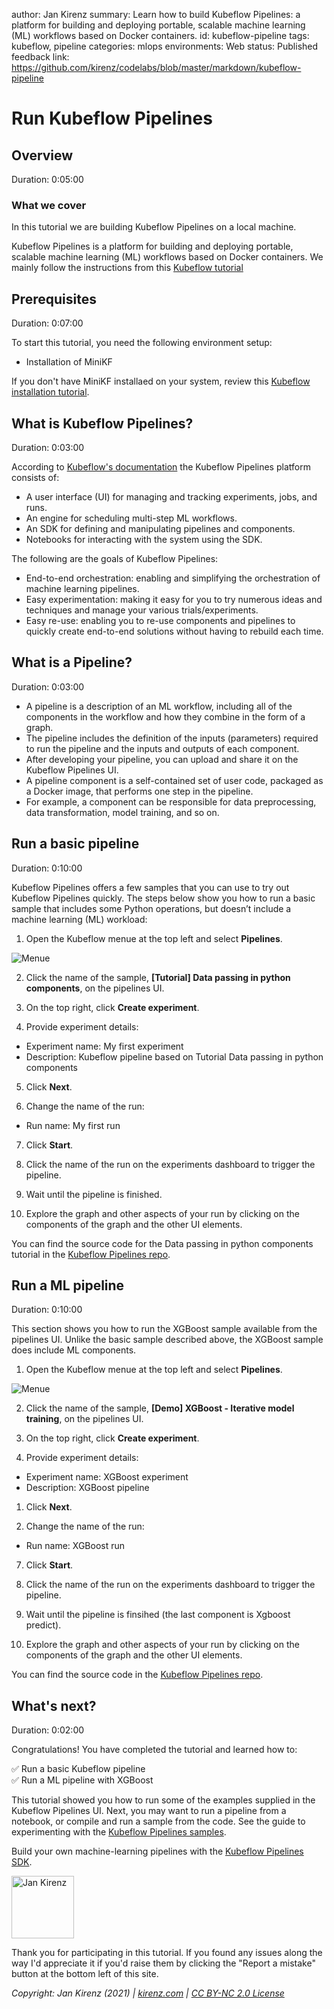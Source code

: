 author: Jan Kirenz
summary: Learn how to build Kubeflow Pipelines: a platform for building and deploying portable, scalable machine learning (ML) workflows based on Docker containers.
id: kubeflow-pipeline
tags: kubeflow, pipeline
categories: mlops
environments: Web
status: Published
feedback link: https://github.com/kirenz/codelabs/blob/master/markdown/kubeflow-pipeline

# Run Kubeflow Pipelines

<!-- ------------------------ -->
## Overview

Duration: 0:05:00

### What we cover

In this tutorial we are building Kubeflow Pipelines on a local machine. 

Kubeflow Pipelines is a platform for building and deploying portable, scalable machine learning (ML) workflows based on Docker containers. We mainly follow the instructions from this [Kubeflow tutorial](https://www.kubeflow.org/docs/components/pipelines/pipelines-quickstart/)


<!-- ------------------------ -->
## Prerequisites

Duration: 0:07:00

To start this tutorial, you need the following environment setup:

- Installation of MiniKF
  
If you don't have MiniKF installaed on your system, review this [Kubeflow installation tutorial](https://kirenz.github.io/codelabs/codelabs/kubeflow-install).


<!-- ------------------------ -->
## What is Kubeflow Pipelines? 

Duration: 0:03:00

According to [Kubeflow's documentation](https://www.kubeflow.org/docs/components/pipelines/overview/pipelines-overview/) the Kubeflow Pipelines platform consists of:

- A user interface (UI) for managing and tracking experiments, jobs, and runs.
- An engine for scheduling multi-step ML workflows.
- An SDK for defining and manipulating pipelines and components.
- Notebooks for interacting with the system using the SDK.

The following are the goals of Kubeflow Pipelines:

- End-to-end orchestration: enabling and simplifying the orchestration of machine learning pipelines.
- Easy experimentation: making it easy for you to try numerous ideas and techniques and manage your various trials/experiments.
- Easy re-use: enabling you to re-use components and pipelines to quickly create end-to-end solutions without having to rebuild each time.



<!-- ------------------------ -->
## What is a Pipeline? 

Duration: 0:03:00

- A pipeline is a description of an ML workflow, including all of the components in the workflow and how they combine in the form of a graph. 
- The pipeline includes the definition of the inputs (parameters) required to run the pipeline and the inputs and outputs of each component.
- After developing your pipeline, you can upload and share it on the Kubeflow Pipelines UI.
- A pipeline component is a self-contained set of user code, packaged as a Docker image, that performs one step in the pipeline. 
- For example, a component can be responsible for data preprocessing, data transformation, model training, and so on.


<!-- ------------------------ -->
## Run a basic pipeline

Duration: 0:10:00

Kubeflow Pipelines offers a few samples that you can use to try out Kubeflow Pipelines quickly. The steps below show you how to run a basic sample that includes some Python operations, but doesn’t include a machine learning (ML) workload:

1. Open the Kubeflow menue at the top left and select **Pipelines**.

![Menue](img/menue.png)

2. Click the name of the sample, **[Tutorial] Data passing in python components**, on the pipelines UI.

3. On the top right, click **Create experiment**.

4. Provide experiment details:

- Experiment name: My first experiment
- Description: Kubeflow pipeline based on Tutorial Data passing in python components

5. Click **Next**.

6. Change the name of the run: 

- Run name: My first run

7. Click **Start**.

8. Click the name of the run on the experiments dashboard to trigger the pipeline.

9. Wait until the pipeline is finished.

10. Explore the graph and other aspects of your run by clicking on the components of the graph and the other UI elements.


You can find the source code for the Data passing in python components tutorial in the [Kubeflow Pipelines repo](https://github.com/kubeflow/pipelines/tree/master/samples/tutorials/Data%20passing%20in%20python%20components).

<!-- ------------------------ -->
## Run a ML pipeline

Duration: 0:10:00

This section shows you how to run the XGBoost sample available from the pipelines UI. Unlike the basic sample described above, the XGBoost sample does include ML components.

1. Open the Kubeflow menue at the top left and select **Pipelines**.

![Menue](img/menue.png)

2. Click the name of the sample, **[Demo] XGBoost - Iterative model training**, on the pipelines UI.

3. On the top right, click **Create experiment**.

4. Provide experiment details:

- Experiment name: XGBoost experiment
- Description: XGBoost pipeline

1. Click **Next**.

2. Change the name of the run: 

- Run name: XGBoost run

7. Click **Start**.

8. Click the name of the run on the experiments dashboard to trigger the pipeline.

9. Wait until the pipeline is finsihed (the last component is Xgboost predict).

10. Explore the graph and other aspects of your run by clicking on the components of the graph and the other UI elements.

You can find the source code in the [Kubeflow Pipelines repo](https://github.com/kubeflow/pipelines/tree/master/samples/core/xgboost_training_cm).


<!-- ------------------------ -->
## What's next?

Duration: 0:02:00

Congratulations! You have completed the tutorial and learned how to:

✅ Run a basic Kubeflow pipeline  
✅ Run a ML pipeline with XGBoost  

This tutorial showed you how to run some of the examples supplied in the Kubeflow Pipelines UI. Next, you may want to run a pipeline from a notebook, or compile and run a sample from the code. See the guide to experimenting with the [Kubeflow Pipelines samples](https://www.kubeflow.org/docs/components/pipelines/tutorials/build-pipeline/).

Build your own machine-learning pipelines with the [Kubeflow Pipelines SDK](https://www.kubeflow.org/docs/components/pipelines/sdk/sdk-overview/).

<img src="img/Jan.png" alt="Jan Kirenz" width="100">

Thank you for participating in this tutorial. If you found any issues along the way I'd appreciate it if you'd raise them by clicking the "Report a mistake" button at the bottom left of this site.

*Copyright: Jan Kirenz (2021) | [kirenz.com](https://www.kirenz.com) | [CC BY-NC 2.0 License](https://creativecommons.org/licenses/by-nc/2.0/)*